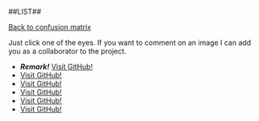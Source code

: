 ##LIST##

[Back to confusion matrix](https://www.github.com)

Just click one of the eyes.
If you want to comment on an image I can add you as a collaborator to the project.


- ***Remark!*** [Visit GitHub!](https://www.github.com)
- [Visit GitHub!](https://www.github.com)
- [Visit GitHub!](https://www.github.com)
- [Visit GitHub!](https://www.github.com)
- [Visit GitHub!](https://www.github.com)
- [Visit GitHub!](https://www.github.com)




